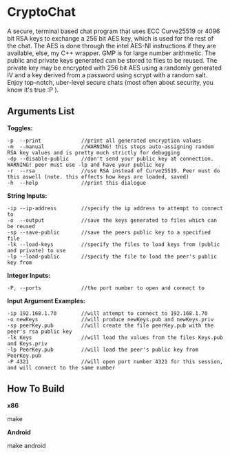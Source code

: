 CryptoChat
==========

A secure, terminal based chat program that uses ECC Curve25519 or 4096 bit RSA keys to exchange a
256 bit AES key, which is used for the rest of the chat. The AES is done through the intel AES-NI instructions if they are available, else, my C++ wrapper.
GMP is for large number arithmetic. 
The public and private keys generated can be stored to files to be reused. The private key may be encrypted
with 256 bit AES using a randomly generated IV and a key derived from a password using scrypt with
a random salt. Enjoy top-notch, uber-level secure chats (most often about security, you know it's
true :P ).

Arguments List
--------------

**Toggles:**
```
-p	--print				//print all generated encryption values
-m	--manual			//WARNING! this stops auto-assigning random RSA key values and is pretty much strictly for debugging
-dp	--disable-public	//don't send your public key at connection. WARNING! peer must use -lp and have your public key
-r  --rsa				//use RSA instead of Curve25519. Peer must do this aswell (note. this effects how keys are loaded, saved)
-h	--help				//print this dialogue
```
**String Inputs:**
```
-ip	--ip-address		//specify the ip address to attempt to connect to
-o	--output			//save the keys generated to files which can be reused
-sp --save-public		//save the peers public key to a specified file
-lk	--load-keys			//specify the files to load keys from (public and private) to use
-lp	--load-public		//specify the file to load the peer's public key from
```

**Integer Inputs:**
 ```
-P, --ports				//the port number to open and connect to
```

**Input Argument Examples:**
```
-ip 192.168.1.70		//will attempt to connect to 192.168.1.70
-o newKeys				//will produce newKeys.pub and newKeys.priv
-sp peerKey.pub			//will create the file peerKey.pub with the peer's rsa public key
-lk Keys				//will load the values from the files Keys.pub and Keys.priv
-lp PeerKey.pub			//will load the peer's public key from PeerKey.pub
-P 4321					//will open port number 4321 for this session, and will connect to the same number
```

How To Build
------------
**x86**

make


**Android**

make android
